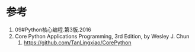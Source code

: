



# 参考

1. 09#Python核心编程.第3版.2016
2. Core Python Applications Programming, 3rd Edition, by Wesley J. Chun
    1. https://github.com/TanLingxiao/CorePython